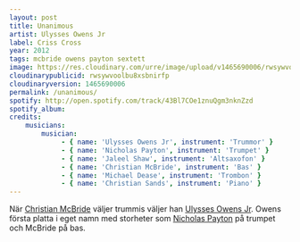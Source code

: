 ```yaml
---
layout: post
title: Unanimous
artist: Ulysses Owens Jr
label: Criss Cross
year: 2012
tags: mcbride owens payton sextett
image: https://res.cloudinary.com/urre/image/upload/v1465690006/rwsywvoolbu8xsbnirfp.jpg
cloudinarypublicid: rwsywvoolbu8xsbnirfp
cloudinaryversion: 1465690006
permalink: /unanimous/
spotify: http://open.spotify.com/track/43Bl7COe1znuQgm3nknZzd
spotify_album: 
credits:
    musicians:
        musician:
             - { name: 'Ulysses Owens Jr', instrument: 'Trummor' }
             - { name: 'Nicholas Payton', instrument: 'Trumpet' }
             - { name: 'Jaleel Shaw', instrument: 'Altsaxofon' }
             - { name: 'Christian McBride', instrument: 'Bas' }
             - { name: 'Michael Dease', instrument: 'Trombon' }
             - { name: 'Christian Sands', instrument: 'Piano' }
---
```


När <a href="http://en.wikipedia.org/wiki/Christian_McBride">Christian McBride</a> väljer trummis väljer han <a href="http://usojazzy.com/">Ulysses Owens Jr</a>. Owens första platta i eget namn med storheter som <a href="http://en.wikipedia.org/wiki/Nicholas_Payton">Nicholas Payton</a> på trumpet och McBride på bas.